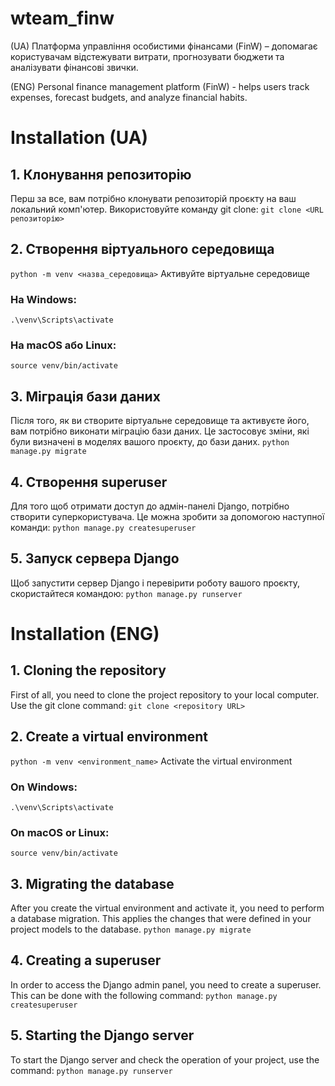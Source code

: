 # wteam_finw
(UA)
Платформа управління особистими фінансами (FinW) – допомагає користувачам відстежувати витрати, прогнозувати бюджети та аналізувати фінансові звички.

(ENG)
Personal finance management platform (FinW) - helps users track expenses, forecast budgets, and analyze financial habits.

# Installation (UA)
## 1. Клонування репозиторію 
Перш за все, вам потрібно клонувати репозиторій проєкту на ваш локальний комп'ютер. Використовуйте команду git clone:
`git clone <URL репозиторію>`
## 2. Створення віртуального середовища 
`python -m venv <назва_середовища>`
Активуйте віртуальне середовище
### На Windows:
`.\venv\Scripts\activate`
### На macOS або Linux:
`source venv/bin/activate`
## 3. Міграція бази даних 
Після того, як ви створите віртуальне середовище та активуєте його, вам потрібно виконати міграцію бази даних. Це застосовує зміни, які були визначені в моделях вашого проєкту, до бази даних.
`python manage.py migrate`
## 4. Створення superuser
Для того щоб отримати доступ до адмін-панелі Django, потрібно створити суперкористувача. Це можна зробити за допомогою наступної команди:
`python manage.py createsuperuser`
## 5. Запуск сервера Django 
Щоб запустити сервер Django і перевірити роботу вашого проєкту, скористайтеся командою:
`python manage.py runserver`

# Installation (ENG)
## 1. Cloning the repository 
First of all, you need to clone the project repository to your local computer. Use the git clone command:
`git clone <repository URL>`
## 2. Create a virtual environment 
`python -m venv <environment_name>`
Activate the virtual environment
### On Windows:
`.\venv\Scripts\activate`
### On macOS or Linux:
`source venv/bin/activate`
## 3. Migrating the database 
After you create the virtual environment and activate it, you need to perform a database migration. This applies the changes that were defined in your project models to the database.
`python manage.py migrate`
## 4. Creating a superuser
In order to access the Django admin panel, you need to create a superuser. This can be done with the following command:
`python manage.py createsuperuser`
## 5. Starting the Django server 
To start the Django server and check the operation of your project, use the command:
`python manage.py runserver`